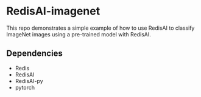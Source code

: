 # RedisAI-imagenet

This repo demonstrates a simple example of how to use RedisAI to classify ImageNet images using a pre-trained model with RedisAI.

## Dependencies
- Redis
- RedisAI
- RedisAI-py
- pytorch